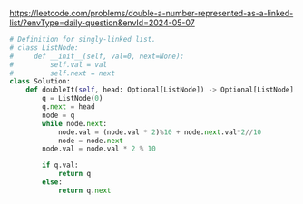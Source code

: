 
https://leetcode.com/problems/double-a-number-represented-as-a-linked-list/?envType=daily-question&envId=2024-05-07

```py
# Definition for singly-linked list.
# class ListNode:
#     def __init__(self, val=0, next=None):
#         self.val = val
#         self.next = next
class Solution:
    def doubleIt(self, head: Optional[ListNode]) -> Optional[ListNode]:
        q = ListNode(0)
        q.next = head
        node = q
        while node.next:
            node.val = (node.val * 2)%10 + node.next.val*2//10
            node = node.next
        node.val = node.val * 2 % 10

        if q.val:
            return q
        else:
            return q.next

```
